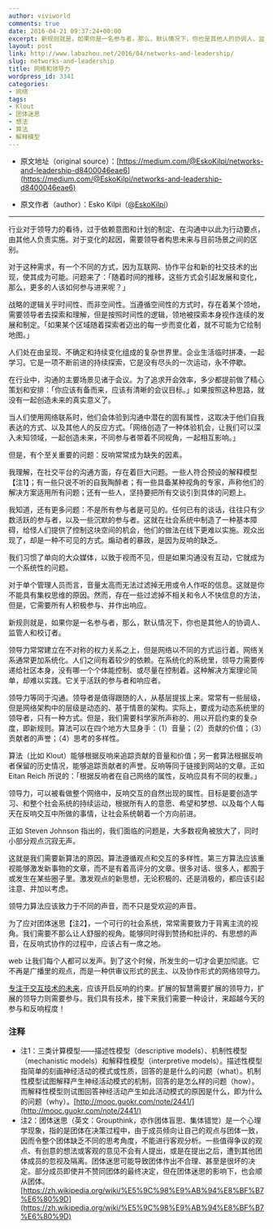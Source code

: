 ```yaml
---
author: viviworld
comments: true
date: 2016-04-21 09:37:24+00:00
excerpt: 新规则就是，如果你是一名参与者，那么，默认情况下，你也是其他人的协调人、监管人和校订者。web 让我们每个人都可以发声。
layout: post
link: http://www.labazhou.net/2016/04/networks-and-leadership/
slug: networks-and-leadership
title: 网络和领导力
wordpress_id: 3341
categories:
- 网络
tags:
- Klout
- 团体迷思
- 想法
- 算法
- 解释模型
---
```



 	
  * 原文地址（original source）：[https://medium.com/@EskoKilpi/networks-and-leadership-d8400046eae6](https://medium.com/@EskoKilpi/networks-and-leadership-d8400046eae6)

 	
  * 原文作者（author）：Esko Kilpi（@[EskoKilpi](https://twitter.com/EskoKilpi)）





* * *



行业对于领导力的看待，过于依赖意图和计划的制定、在沟通中以此为行动要点，由其他人负责实施。对于变化的起因，需要领导者构思未来与目前场景之间的区别。

对于这种需求，有一个不同的方式，因为互联网、协作平台和新的社交技术的出现，使其成为可能。问题来了：「随着时间的推移，这些方式会引起发展和变化，那么，更多的人该如何参与进来呢？」

战略的逻辑关乎时间性、而非空间性。当遵循空间性的方式时，存在着某个领地，需要领导者去探索和理解，但是按照时间性的逻辑，领地被探索本身视作连续的发展和制定。「如果某个区域随着探索者迈出的每一步而变化着，就不可能为它绘制地图。」

人们处在由呈现、不确定和持续变化组成的复杂世界里。企业生活临时拼凑，一起学习。它是一项不断前进的持续探索，它是没有尽头的一次运动，永不停歇。

在行业中，沟通的主要场景见诸于会议。为了追求开会效率，多少都提前做了精心策划和安排：「你应该有备而来，应该有清晰的会议目标。」如果按照这种思路，就没有一起创造未来的真实意义了。

当人们使用网络联系时，他们会体验到沟通中潜在的固有属性，这取决于他们自我表达的方式、以及其他人的反应方式。「网络创造了一种体验机会，让我们可以深入未知领域，一起创造未来，不同参与者带着不同视角，一起相互影响。」

但是，有个至关重要的问题：反响常常成为缺失的因素。

我理解，在社交平台的沟通方面，存在着巨大问题。一些人符合预设的解释模型【注1】；有一些只说不听的自我陶醉者；有一些具备某种视角的专家，声称他们的解决方案适用所有问题；还有一些人，坚持要把所有交谈引到具体的问题上。

我知道，还有更多问题：不是所有参与者是可见的。任何已有的谈话，往往只有少数活跃的参与者，以及一些沉默的参与者。这就在社会系统中制造了一种基本障碍，给怪人们提供了控制这块空间的机会，他们的做法在线下更难以实施。观众出现了，却是一种不可见的方式。煽动者的暴政，是因为反响的缺乏。

我们习惯了单向的大众媒体，以致于视而不见，但是如果沟通没有互动，它就成为一个系统性的问题。

对于单个管理人员而言，音量太高而无法过滤掉无用或令人作呕的信息。这就是你不能具有集权思维的原因。然而，存在一些过滤掉不相关和令人不快信息的方法，但是，它需要所有人积极参与、并作出响应。

新规则就是，如果你是一名参与者，那么，默认情况下，你也是其他人的协调人、监管人和校订者。

领导力常常建立在不对称的权力关系之上，但是网络以不同的方式运行着。网络关系通常更加系统化。人们之间有着较少的依赖。在系统化的系统里，领导力需要传递给社区本身，没有哪一个个体能控制、或尽量在控制着。这种解决方案理论简单，却难以实践。它关乎活跃的参与者和响应者。

领导力等同于沟通。领导者是值得跟随的人，从基层提拔上来。常常有一些层级，但是网络架构中的层级是动态的、基于情景的架构。实际上，要成为动态系统里的领导者，只有一种方式。但是，我们需要科学家所声称的、用以开启约束的复杂度，即新规则。算法可以在四个地方大显身手：（1）音量；（2）贡献的价值；（3）贡献者的声誉；（4）思考的多样性。

算法（比如 Klout）能够根据反响来追踪贡献的音量和价值；另一套算法根据反响者保留的历史情况，能够追踪贡献者的声誉。反响等同于链接到网站的文章。正如 Eitan Reich 所说的：「根据反响者在自己网络的属性，反响应具有不同的权重。」

领导力，可以被看做整个网络中，反响交互的自然出现的属性。目标是要创造学习、和整个社会系统的持续运动，根据所有人的意愿、希望和梦想、以及每个人每天在反响交互中所做的事情，让社会系统朝着一个方向前进。

正如 Steven Johnson 指出的，我们面临的问题是，大多数视角被放大了，同时小部分观点沉寂无声。

这就是我们需要新算法的原因。算法遵循观点和交互的多样性。第三方算法应该重视能够激发新事物的文章，而不是有着高评分的文章。很多对话、很多人，都囿于或发生在某些圈子里。激发观点的新思想，无论积极的、还是消极的，都应该引起注意、并加以考虑。

领导力算法应该致力于不同的声音，而不只是受欢迎的声音。

为了应对团体迷思【注2】，一个可行的社会系统，常常需要致力于背离主流的视角。我们需要不那么让人舒服的视角。能够同时得到赞扬和批评的、有思想的声音，在反响式协作的过程中，应该占有一席之地。

web 让我们每个人都可以发声。到了这个时候，所发生的一切才会更加彻底。它不再是广播里的观点，而是一种供审议形式的民主、以及协作形式的网络领导力。

[专注于交互技术的未来](http://www.labazhou.net/2015/11/doing-good-tech-versus-doing-good-with-tech/)，应该开启反响的约束。扩展的智慧需要扩展的领导力，扩展的领导力则需要参与。我们具有技术，接下来我们需要一种设计，来超越今天的参与和反响程度！


### 注释

* 注1：三类计算模型——描述性模型（descriptive models）、机制性模型（mechanistic models）和解释性模型（interpretive models）。描述性模型指简单的刻画神经活动的模式或性质，回答的是是什么的问题（what）。机制性模型试图解释产生神经活动模式的机制，回答的是怎么样的问题（how）。而解释性模型则试图回答神经活动产生如此活动模式的原因是什么，即为什么的问题（why）。[http://mooc.guokr.com/note/2441/](http://mooc.guokr.com/note/2441/) 
* 注2：团体迷思（英文：Groupthink，亦作团体盲思、集体错觉）是一个心理学现象，指的是团体在决策过程中，由于成员倾向让自己的观点与团体一致，因而令整个团体缺乏不同的思考角度，不能进行客观分析。一些值得争议的观点、有创意的想法或客观的意见不会有人提出，或是在提出之后，遭到其他团体成员的忽视及隔离。团体迷思可能导致团体作出不合理、甚至是很坏的决定。部分成员即使并不赞同团体的最终决定，但在团体迷思的影响下，也会顺从团体。[https://zh.wikipedia.org/wiki/%E5%9C%98%E9%AB%94%E8%BF%B7%E6%80%9D](https://zh.wikipedia.org/wiki/%E5%9C%98%E9%AB%94%E8%BF%B7%E6%80%9D) 
